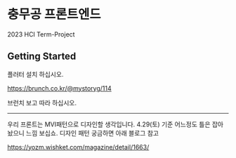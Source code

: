 # 충무공 프론트엔드

2023 HCI Term-Project

## Getting Started

플러터 설치 하십시오.

https://brunch.co.kr/@mystoryg/114

브런치 보고 따라 하십시오.

---

우리 프론트는 MVI패턴으로 디자인할 생각입니다. 4.29(토) 기준 어느정도 틀은 잡아놨으니 느낌 보십쇼. 디자인 패턴 궁금하면 아래 블로그 참고

https://yozm.wishket.com/magazine/detail/1663/
